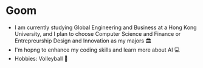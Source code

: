 # Goom
- I am currently studying Global Engineering and Business at a Hong Kong University, and I plan to choose Computer Science and Finance or Entrepreurship Design and Innovation as my majors 🏛️
- I'm hopng to enhance my coding skills and learn more about AI 💻
- Hobbies: Volleyball 🏐
